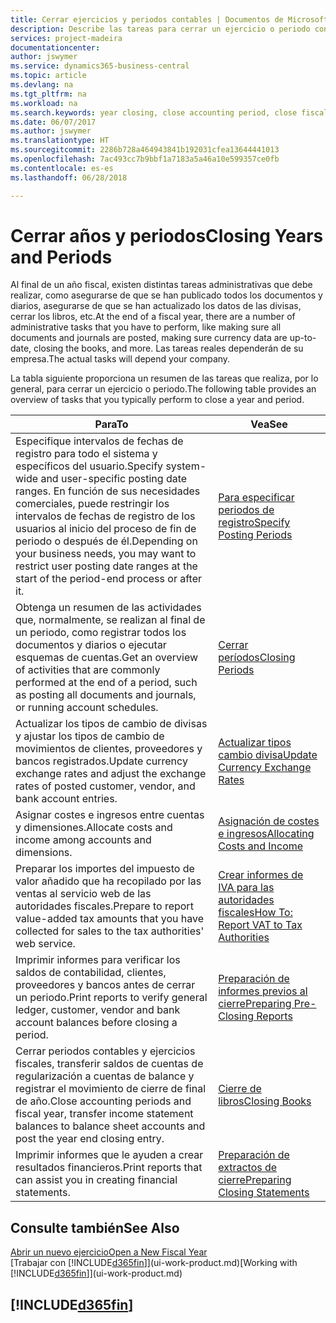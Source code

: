```yaml
---
title: Cerrar ejercicios y periodos contables | Documentos de Microsoft
description: Describe las tareas para cerrar un ejercicio o periodo contable, por ejemplo, asegurarse de que se ha registrado los documentos y los diarios, y comprobar los saldos bancarios.
services: project-madeira
documentationcenter: 
author: jswymer
ms.service: dynamics365-business-central
ms.topic: article
ms.devlang: na
ms.tgt_pltfrm: na
ms.workload: na
ms.search.keywords: year closing, close accounting period, close fiscal year, bank account detailed trial balance
ms.date: 06/07/2017
ms.author: jswymer
ms.translationtype: HT
ms.sourcegitcommit: 2286b728a464943841b192031cfea13644441013
ms.openlocfilehash: 7ac493cc7b9bbf1a7183a5a46a10e599357ce0fb
ms.contentlocale: es-es
ms.lasthandoff: 06/28/2018

---
```

# <a name="closing-years-and-periods"></a><span data-ttu-id="72042-103">Cerrar años y periodos</span><span class="sxs-lookup"><span data-stu-id="72042-103">Closing Years and Periods</span></span>
<span data-ttu-id="72042-104">Al final de un año fiscal, existen distintas tareas administrativas que debe realizar, como asegurarse de que se han publicado todos los documentos y diarios, asegurarse de que se han actualizado los datos de las divisas, cerrar los libros, etc.</span><span class="sxs-lookup"><span data-stu-id="72042-104">At the end of a fiscal year, there are a number of administrative tasks that you have to perform, like making sure all documents and journals are posted, making sure currency data are up-to-date, closing the books, and more.</span></span> <span data-ttu-id="72042-105">Las tareas reales dependerán de su empresa.</span><span class="sxs-lookup"><span data-stu-id="72042-105">The actual tasks will depend your company.</span></span>

<span data-ttu-id="72042-106">La tabla siguiente proporciona un resumen de las tareas que realiza, por lo general, para cerrar un ejercicio o periodo.</span><span class="sxs-lookup"><span data-stu-id="72042-106">The following table provides an overview of tasks that you typically perform to close a year and period.</span></span>

| <span data-ttu-id="72042-107">Para</span><span class="sxs-lookup"><span data-stu-id="72042-107">To</span></span> | <span data-ttu-id="72042-108">Vea</span><span class="sxs-lookup"><span data-stu-id="72042-108">See</span></span> |
| --- | --- |
| <span data-ttu-id="72042-109">Especifique intervalos de fechas de registro para todo el sistema y específicos del usuario.</span><span class="sxs-lookup"><span data-stu-id="72042-109">Specify system-wide and user-specific posting date ranges.</span></span> <span data-ttu-id="72042-110">En función de sus necesidades comerciales, puede restringir los intervalos de fechas de registro de los usuarios al inicio del proceso de fin de periodo o después de él.</span><span class="sxs-lookup"><span data-stu-id="72042-110">Depending on your business needs, you may want to restrict user posting date ranges at the start of the period-end process or after it.</span></span> |[<span data-ttu-id="72042-111">Para especificar periodos de registro</span><span class="sxs-lookup"><span data-stu-id="72042-111">Specify Posting Periods</span></span>](finance-how-specify-posting-periods.md) |
| <span data-ttu-id="72042-112">Obtenga un resumen de las actividades que, normalmente, se realizan al final de un periodo, como registrar todos los documentos y diarios o ejecutar esquemas de cuentas.</span><span class="sxs-lookup"><span data-stu-id="72042-112">Get an overview of activities that are commonly performed at the end of a period, such as posting all documents and journals, or running account schedules.</span></span> |[<span data-ttu-id="72042-113">Cerrar períodos</span><span class="sxs-lookup"><span data-stu-id="72042-113">Closing Periods</span></span>](year-how-complete-period-end-processes.md) |
| <span data-ttu-id="72042-114">Actualizar los tipos de cambio de divisas y ajustar los tipos de cambio de movimientos de clientes, proveedores y bancos registrados.</span><span class="sxs-lookup"><span data-stu-id="72042-114">Update currency exchange rates and adjust the exchange rates of posted customer, vendor, and bank account entries.</span></span> |[<span data-ttu-id="72042-115">Actualizar tipos cambio divisa</span><span class="sxs-lookup"><span data-stu-id="72042-115">Update Currency Exchange Rates</span></span>](finance-how-update-currencies.md) |
| <span data-ttu-id="72042-116">Asignar costes e ingresos entre cuentas y dimensiones.</span><span class="sxs-lookup"><span data-stu-id="72042-116">Allocate costs and income among accounts and dimensions.</span></span> |[<span data-ttu-id="72042-117">Asignación de costes e ingresos</span><span class="sxs-lookup"><span data-stu-id="72042-117">Allocating Costs and Income</span></span>](year-allocate-costs-income.md) |
| <span data-ttu-id="72042-118">Preparar los importes del impuesto de valor añadido que ha recopilado por las ventas al servicio web de las autoridades fiscales.</span><span class="sxs-lookup"><span data-stu-id="72042-118">Prepare to report value-added tax amounts that you have collected for sales to the tax authorities' web service.</span></span> |[<span data-ttu-id="72042-119">Crear informes de IVA para las autoridades fiscales</span><span class="sxs-lookup"><span data-stu-id="72042-119">How To: Report VAT to Tax Authorities</span></span>](finance-how-report-vat.md)|
| <span data-ttu-id="72042-120">Imprimir informes para verificar los saldos de contabilidad, clientes, proveedores y bancos antes de cerrar un periodo.</span><span class="sxs-lookup"><span data-stu-id="72042-120">Print reports to verify general ledger, customer, vendor and bank account balances before closing a period.</span></span> |[<span data-ttu-id="72042-121">Preparación de informes previos al cierre</span><span class="sxs-lookup"><span data-stu-id="72042-121">Preparing Pre-Closing Reports</span></span>](year-prepare-preclose-reports.md) |
| <span data-ttu-id="72042-122">Cerrar periodos contables y ejercicios fiscales, transferir saldos de cuentas de regularización a cuentas de balance y registrar el movimiento de cierre de final de año.</span><span class="sxs-lookup"><span data-stu-id="72042-122">Close accounting periods and fiscal year, transfer income statement balances to balance sheet accounts and post the year end closing entry.</span></span> |[<span data-ttu-id="72042-123">Cierre de libros</span><span class="sxs-lookup"><span data-stu-id="72042-123">Closing Books</span></span>](year-close-books.md) |
| <span data-ttu-id="72042-124">Imprimir informes que le ayuden a crear resultados financieros.</span><span class="sxs-lookup"><span data-stu-id="72042-124">Print reports that can assist you in creating financial statements.</span></span> |[<span data-ttu-id="72042-125">Preparación de extractos de cierre</span><span class="sxs-lookup"><span data-stu-id="72042-125">Preparing Closing Statements</span></span>](year-prepare-close-statement.md) |

## <a name="see-also"></a><span data-ttu-id="72042-126">Consulte también</span><span class="sxs-lookup"><span data-stu-id="72042-126">See Also</span></span>
[<span data-ttu-id="72042-127">Abrir un nuevo ejercicio</span><span class="sxs-lookup"><span data-stu-id="72042-127">Open a New Fiscal Year</span></span>](finance-how-open-new-fiscal-year.md)  
<span data-ttu-id="72042-128">[Trabajar con [!INCLUDE[d365fin](includes/d365fin_md.md)]](ui-work-product.md)</span><span class="sxs-lookup"><span data-stu-id="72042-128">[Working with [!INCLUDE[d365fin](includes/d365fin_md.md)]](ui-work-product.md)</span></span>

## [!INCLUDE[d365fin](includes/free_trial_md.md)]  
 


